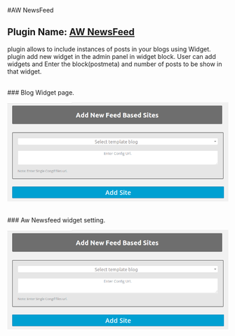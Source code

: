 #AW NewsFeed

## Plugin Name: [AW NewsFeed](https://github.com/dev-artworld/plugins/tree/master/aw-newsfeed)
plugin allows to include instances of posts in your blogs using Widget. plugin add new widget in the admin panel in widget block. User can add widgets and Enter the block(postmeta) and number of posts to be show in that widget.


<br />
### Blog Widget page.
<br />

<p align="center">
  <img src="sample/aw-blogger.png" alt="" width="800"/>
</p>

<br />
### Aw Newsfeed widget setting.
<br />

<p align="center">
  <img src="sample/aw-blogger.png" alt="" width="800"/>
</p>



